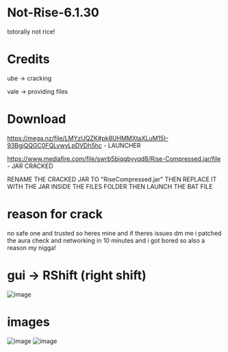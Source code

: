 # Not-Rise-6.1.30
totorally not rice!

# Credits
ube -> cracking

vale -> providing files

# Download
https://mega.nz/file/LMYzUQZK#pk8UHMMXtaXLuM15I-93BgjQQGC0FQLvwyLpDVDh5hc - LAUNCHER

https://www.mediafire.com/file/swrb5biqgbyyqd8/Rise-Compressed.jar/file - JAR CRACKED

RENAME THE CRACKED JAR TO "RiseCompressed.jar" THEN REPLACE IT WITH THE JAR INSIDE THE FILES FOLDER THEN LAUNCH THE BAT FILE

# reason for crack
no safe one and trusted so heres mine and if theres issues dm me i patched the aura check and networking in 10 minutes and i got bored so also a reason my nigga!

# gui -> RShift (right shift)

![image](https://github.com/user-attachments/assets/e5cad224-486a-448e-abec-4c7d671c0e64)

# images

![image](https://github.com/user-attachments/assets/9bd9f54e-f483-4fbf-bf9b-6cd64a49257d)
![image](https://github.com/user-attachments/assets/1138b74b-ce7a-45a7-9683-c237e7c1dec8)
